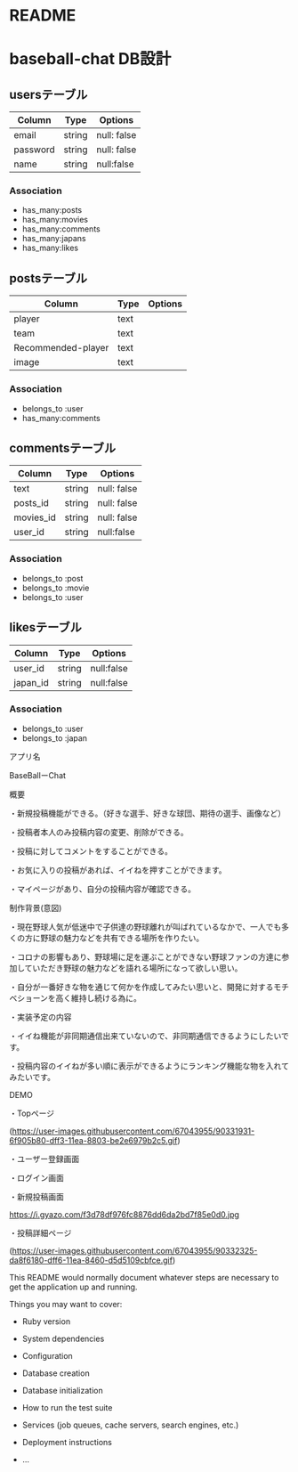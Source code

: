 # README

# baseball-chat DB設計
## usersテーブル
|Column|Type|Options|
|------|----|-------|
|email|string|null: false|
|password|string|null: false|
|name|string|null:false|

### Association
- has_many:posts
- has_many:movies
- has_many:comments
- has_many:japans
- has_many:likes

## postsテーブル
|Column|Type|Options|
|------|----|-------|
|player|text||
|team|text||
|Recommended-player|text||
|image|text||

### Association
- belongs_to :user
- has_many:comments

## commentsテーブル
|Column|Type|Options|
|------|----|-------|
|text|string|null: false|
|posts_id|string|null: false|
|movies_id|string|null: false|
|user_id|string|null:false|

### Association
- belongs_to :post
- belongs_to :movie
- belongs_to :user

## likesテーブル
|Column|Type|Options|
|------|----|-------|
|user_id|string|null:false|
|japan_id|string|null:false|

### Association
- belongs_to :user
- belongs_to :japan

アプリ名

BaseBallーChat

概要

・新規投稿機能ができる。（好きな選手、好きな球団、期待の選手、画像など）

・投稿者本人のみ投稿内容の変更、削除ができる。

・投稿に対してコメントをすることができる。

・お気に入りの投稿があれば、イイねを押すことができます。

・マイページがあり、自分の投稿内容が確認できる。

制作背景(意図)

・現在野球人気が低迷中で子供達の野球離れが叫ばれているなかで、一人でも多くの方に野球の魅力などを共有できる場所を作りたい。

・コロナの影響もあり、野球場に足を運ぶことができない野球ファンの方達に参加していただき野球の魅力などを語れる場所になって欲しい思い。

・自分が一番好きな物を通じて何かを作成してみたい思いと、開発に対するモチベショーンを高く維持し続ける為に。

・実装予定の内容

・イイね機能が非同期通信出来ていないので、非同期通信できるようにしたいです。

・投稿内容のイイねが多い順に表示ができるようにランキング機能な物を入れてみたいです。

DEMO

・Topページ

(https://user-images.githubusercontent.com/67043955/90331931-6f905b80-dff3-11ea-8803-be2e6979b2c5.gif)

・ユーザー登録画面



・ログイン画面



・新規投稿画面

https://i.gyazo.com/f3d78df976fc8876dd6da2bd7f85e0d0.jpg

・投稿詳細ページ

(https://user-images.githubusercontent.com/67043955/90332325-da8f6180-dff6-11ea-8460-d5d5109cbfce.gif)


This README would normally document whatever steps are necessary to get the
application up and running.

Things you may want to cover:

* Ruby version

* System dependencies

* Configuration

* Database creation

* Database initialization

* How to run the test suite

* Services (job queues, cache servers, search engines, etc.)

* Deployment instructions

* ...

